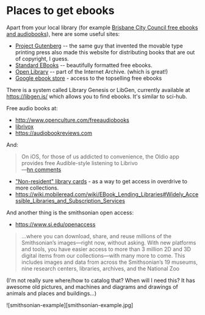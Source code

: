 # Places to get ebooks

Apart from your local library (for example [Brisbane City Council free ebooks and audiobooks](ebooks_and_audiobooks.md)), here are some useful sites:

 * [Project Gutenberg](http://www.gutenberg.org) -- the same guy that invented the movable type printing press also made this website for distributing books that are out of copyright, I guess.
 * [Standard EBooks](https://standardebooks.org) -- beautifully formatted free ebooks.
 * [Open Library](https://openlibrary.org/) -- part of the Internet Archive. (which is great!)
 * [Google ebook store](https://play.google.com/store/books/collection/topselling_free) - access to the topselling free ebooks


There is a system called Library Genesis or LibGen, currently available at https://libgen.is/ which allows you to find ebooks. It's similar to sci-hub.


Free audio books at:

* <http://www.openculture.com/freeaudiobooks>
* [librivox](https://librivox.org) 
* <https://audiobookreviews.com>

And:

> On iOS, for those of us addicted to convenience, the Oldio app provides free Audible-style listening to Librivo
> <br />&mdash;[hn comments](https://news.ycombinator.com/item?id=22104143)

* ["Non-resident" library cards](https://weightywords.net/best-non-resident-library-cards-for-overdrive-access/) - as a way to get access in overdrive to more collections.
* https://wiki.mobileread.com/wiki/EBook_Lending_Libraries#Widely_Accessible_Libraries_and_Subscription_Services

And another thing is the smithsonian open access:

- <https://www.si.edu/openaccess>

> ...where you can download, share, and reuse millions of the Smithsonian’s images—right now, without asking. With new platforms and tools, you have easier access to more than 3 million 2D and 3D digital items from our collections—with many more to come. This includes images and data from across the Smithsonian’s 19 museums, nine research centers, libraries, archives, and the National Zoo

(I'm not really sure where/how to catalog that? When will I need this? It has awesome old pictures, and machines and diagrams and drawings of animals and places and buildings...)

![smithsonian-example][smithsonian-example.jpg]

